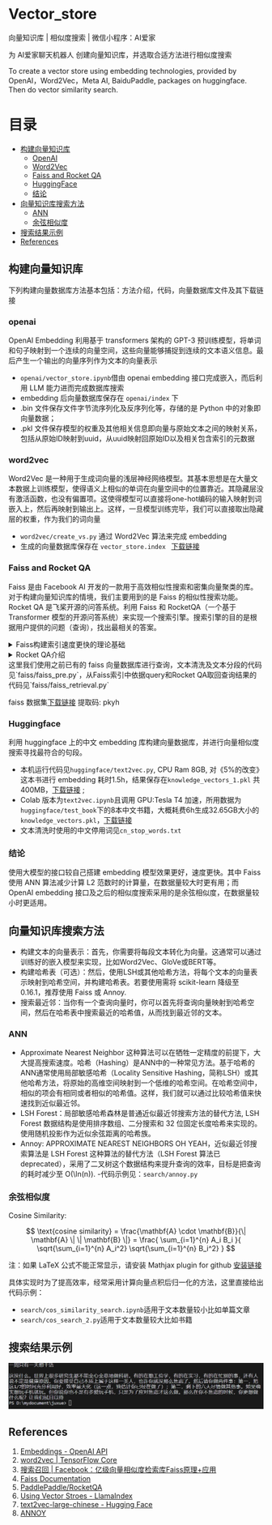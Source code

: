 # Vector_store
向量知识库 | 相似度搜索 | 微信小程序：AI爱家

为 AI爱家聊天机器人 创建向量知识库，并选取合适方法进行相似度搜索 

To create a vector store using embedding technologies, provided by OpenAI，Word2Vec，Meta AI, BaiduPaddle, packages on huggingface. Then do vector similarity search.

# 目录
- [构建向量知识库](#构建向量知识库)
  - [OpenAI](#openai)
  - [Word2Vec](#word2vec)
  - [Faiss and Rocket QA](#Faiss-and-Rocket-QA)
  - [HuggingFace](#Huggingface)
  - [结论](#结论)
- [向量知识库搜索方法](#向量知识库搜索方法)
  - [ANN](#ANN)
  - [余弦相似度](#余弦相似度)
- [搜索结果示例](#搜索结果示例)
- [References](#References)

## 构建向量知识库

下列构建向量数据库方法基本包括：方法介绍，代码，向量数据库文件及其下载链接

### openai

OpenAI Embedding 利用基于 transformers 架构的 GPT-3 预训练模型，将单词和句子映射到一个连续的向量空间，这些向量能够捕捉到连续的文本语义信息。最后产生一个输出的向量序列作为文本的向量表示
- `openai/vector_store.ipynb`借由 openai embedding 接口完成嵌入，而后利用 LLM 能力进而完成数据库搜索
- embedding 后向量数据库保存在 `openai/index` 下
- .bin 文件保存文件字节流序列化及反序列化等，存储的是 Python 中的对象即向量数据；
- .pkl 文件保存模型的权重及其他相关信息即向量与原始文本之间的映射关系，包括从原始ID映射到uuid，从uuid映射回原始ID以及相关包含索引的元数据

### word2vec

Word2Vec 是一种用于生成词向量的浅层神经网络模型。其基本思想是在大量文本数据上训练模型，使得语义上相似的单词在向量空间中的位置靠近。其隐藏层没有激活函数，也没有偏置项。这使得模型可以直接将one-hot编码的输入映射到词嵌入上，然后再映射到输出上。这样，一旦模型训练完毕，我们可以直接取出隐藏层的权重，作为我们的词向量
- `word2vec/create_vs.py` 通过 Word2Vec 算法来完成 embedding
- 生成的向量数据库保存在 `vector_store.index `  [下载链接](https://drive.google.com/file/d/1YPcl72LZw9kJgo3puVP2CyixmEz5zzws/view?usp=sharing)

### Faiss and Rocket QA

Faiss 是由 Facebook AI 开发的一款用于高效相似性搜索和密集向量聚类的库。对于构建向量知识库的情境，我们主要用到的是 Faiss 的相似性搜索功能。Rocket QA 是飞桨开源的问答系统。利用 Faiss 和 RocketQA（一个基于 Transformer 模型的开源问答系统）来实现一个搜索引擎。搜索引擎的目的是根据用户提供的问题（查询），找出最相关的答案。
<details>
  <summary>Faiss构建索引速度更快的理论基础</summary>
  使用 Faiss 进行大规模相似性搜索通常会比传统的搜索方法更快。这主要是因为 Faiss 使用了一种称为 "近似最近邻搜索" (Approximate Nearest Neighbor Search, ANN) 的方法，这种方法可以大大减少搜索过程中的计算量。在传统的最近邻搜索 (Nearest Neighbor Search, NNS) 中，我们需要计算查询向量与数据库中每一个向量的距离，这种操作在高维度和大数据量的情况下会非常耗时。而在 Faiss 中，使用了一种叫做 "量化" (Quantization) 的方法，将原本需要大量存储和计算的向量进行了压缩，并且在压缩的过程中尽量保持原有的距离关系。这使得在 Faiss 中，我们可以在压缩后的表示上进行计算L2距离即L2范数，从而大大提升了搜索速度。另外，Faiss 还支持 GPU 加速，这对于大规模的相似性搜索任务来说是非常有用的。需要注意的是，Faiss 使用的 ANN 方法在提升搜索速度的同时，可能会对搜索结果的精度产生一定的影响。但在实际应用中，这种影响往往可以接受。
</details>
<details>
  <summary>Rocket QA介绍</summary>
  双塔模型 (Dual Encoder) 主要用于处理大规模的候选检索阶段。在这个阶段，系统将问题和候选答案分别输入两个相同的神经网络（塔）进行编码，然后比较编码结果的相似性来筛选出最相关的候选答案。
  交叉编码器 (Cross Encoder) 在第一阶段筛选出的候选答案中进行精细的排序。它将问题和候选答案作为一个整体输入到模型中，模型会输出一个分数，表示这个答案的相关性。交叉编码器通常比双塔模型更精确，但是计算复杂度更高，所以通常在筛选过的较小的候选集中使用。
</details>
这里我们使用之前已有的 faiss 向量数据库进行查询，文本清洗及文本分段的代码见`faiss/faiss_pre.py`，从Faiss索引中依据query和Rocket QA取回查询结果的代码见`faiss/faiss_retrieval.py`

faiss 数据集[下载链接](https://pan.baidu.com/s/1vGbwEQlGWTiy8u4LUNf_gg?pwd=pkyh) 提取码: pkyh

### Huggingface

利用 huggingface 上的中文 embedding 库构建向量数据库，并进行向量相似度搜索寻找最符合的句段。
- 本机运行代码见`huggingface/text2vec.py`, CPU Ram 8GB, 对《5%的改变》这本书进行 embedding 耗时1.5h，结果保存在`knowledge_vectors_1.pkl` 共400MB，[下载链接](https://drive.google.com/file/d/1QaNpN4EKys1sippa6SDebsFseQbaN7xV/view?usp=sharing) ;
- Colab 版本为`text2vec.ipynb`且调用 GPU:Tesla T4 加速，所用数据为`huggingface/test_book`下的8本中文书籍，大概耗费6h生成32.65GB大小的`knowledge_vectors.pkl`，[下载链接](https://drive.google.com/file/d/1rh2UXEnc8vocZeVm8_pe7DphMTHRLvZN/view?usp=sharing)
- 文本清洗时使用的中文停用词见`cn_stop_words.txt`

### 结论

使用大模型的接口较自己搭建 embedding 模型效果更好，速度更快。其中 Faiss 使用 ANN 算法减少计算 L2 范数时的计算量，在数据量较大时更有用；而 OpenAI embedding 接口及之后的相似度搜索采用的是余弦相似度，在数据量较小时更适用。

## 向量知识库搜索方法

- 构建文本的向量表示：首先，你需要将每段文本转化为向量。这通常可以通过训练好的嵌入模型来实现，比如Word2Vec、GloVe或BERT等。
- 构建哈希表（可选）：然后，使用LSH或其他哈希方法，将每个文本的向量表示映射到哈希空间，并构建哈希表。若要使用需将 scikit-learn 降级至 0.16.1，推荐使用 Faiss 或 Annoy.
- 搜索最近邻：当你有一个查询向量时，你可以首先将查询向量映射到哈希空间，然后在哈希表中搜索最近的哈希值，从而找到最近邻的文本。

### ANN

- Approximate Nearest Neighbor 这种算法可以在牺牲一定精度的前提下，大大提高搜索速度。哈希（Hashing）是ANN中的一种常见方法。基于哈希的ANN通常使用局部敏感哈希（Locality Sensitive Hashing，简称LSH）或其他哈希方法，将原始的高维空间映射到一个低维的哈希空间。在哈希空间中，相似的项会有相同或者相似的哈希值。这样，我们就可以通过比较哈希值来快速找到近似最近邻。
- LSH Forest：局部敏感哈希森林是普通近似最近邻搜索方法的替代方法, LSH Forest 数据结构是使用排序数组、二分搜索和 32 位固定长度哈希来实现的。使用随机投影作为近似余弦距离的哈希族。
- Annoy: APPROXIMATE NEAREST NEIGHBORS OH YEAH，近似最近邻搜索算法是 LSH Forest 这种算法的替代方法（LSH Forest 算法已 deprecated），采用了二叉树这个数据结构来提升查询的效率，目标是把查询的耗时减少至 O(\ln(n)).
-代码示例见：`search/annoy.py`

### 余弦相似度

Cosine Similarity:

$$ \text{cosine similarity} = \frac{\mathbf{A} \cdot \mathbf{B}}{\| \mathbf{A} \| \| \mathbf{B} \|} = \frac{ \sum_{i=1}^{n} A_i B_i }{ \sqrt{\sum_{i=1}^{n} A_i^2} \sqrt{\sum_{i=1}^{n} B_i^2} } $$

注：如果 LaTeX 公式不能正常显示，请安装 Mathjax plugin for github [安装链接](https://chrome.google.com/webstore/detail/mathjax-plugin-for-github/ioemnmodlmafdkllaclgeombjnmnbima)

具体实现时为了提高效率，经常采用计算向量点积后归一化的方法，这里直接给出代码示例：
- `search/cos_similarity_search.ipynb`适用于文本数量较小比如单篇文章
- `search/cos_search_2.py`适用于文本数量较大比如书籍

## 搜索结果示例

![search.PNG](img/search.JPG)

## References

1. [Embeddings - OpenAI API](https://platform.openai.com/docs/guides/embeddings/what-are-embeddings)
2. [word2vec | TensorFlow Core](https://www.tensorflow.org/tutorials/text/word2vec#:~:text=word2vec%20is%20not%20a%20singular,downstream%20natural%20language%20processing%20tasks.)
3. [搜索召回 | Facebook：亿级向量相似度检索库Faiss原理+应用](https://zhuanlan.zhihu.com/p/432317877)
4. [Faiss Documentation](https://faiss.ai/)
5. [PaddlePaddle/RocketQA](https://github.com/PaddlePaddle/RocketQA)
6. [Using Vector Stroes - LlamaIndex](https://gpt-index.readthedocs.io/en/latest/how_to/integrations/vector_stores.html)
7. [text2vec-large-chinese - Hugging Face](https://huggingface.co/GanymedeNil/text2vec-large-chinese)
8. [ANNOY](https://sds-aau.github.io/M3Port19/portfolio/ann/)
